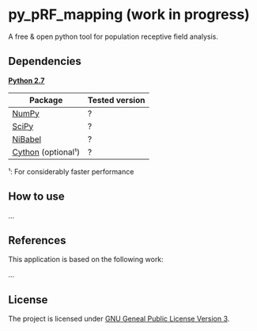 # py_pRF_mapping (work in progress)
A free & open python tool for population receptive field analysis.

## Dependencies
[**Python 2.7**](https://www.python.org/download/releases/2.7/)

| Package                                  | Tested version |
|------------------------------------------|----------------|
| [NumPy](http://www.numpy.org/)           | ?              |
| [SciPy](http://www.scipy.org/)           | ?              |
| [NiBabel](http://nipy.org/nibabel/)      | ?              |
| [Cython](http://cython.org/) (optional¹) | ?              |

¹: For considerably faster performance

## How to use

...

## References
This application is based on the following work:

...


## License

The project is licensed under [GNU Geneal Public License Version 3](http://www.gnu.org/licenses/gpl.html).

